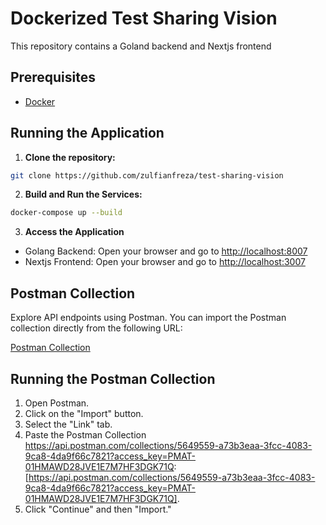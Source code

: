 # Dockerized Test Sharing Vision

This repository contains a Goland backend and Nextjs frontend

## Prerequisites

- [Docker](https://www.docker.com/get-started)

## Running the Application

1. **Clone the repository:**

```bash
git clone https://github.com/zulfianfreza/test-sharing-vision
```

2. **Build and Run the Services:**

```bash
docker-compose up --build
```

3. **Access the Application**

- Golang Backend: Open your browser and go to [http://localhost:8007](http://localhost:8007)
- Nextjs Frontend: Open your browser and go to [http://localhost:3007](http://localhost:3007)

## Postman Collection

Explore API endpoints using Postman. You can import the Postman collection directly from the following URL:

[Postman Collection](https://api.postman.com/collections/5649559-a73b3eaa-3fcc-4083-9ca8-4da9f66c7821?access_key=PMAT-01HMAWD28JVE1E7M7HF3DGK71Q)

## Running the Postman Collection

1. Open Postman.
2. Click on the "Import" button.
3. Select the "Link" tab.
4. Paste the Postman Collection https://api.postman.com/collections/5649559-a73b3eaa-3fcc-4083-9ca8-4da9f66c7821?access_key=PMAT-01HMAWD28JVE1E7M7HF3DGK71Q: [https://api.postman.com/collections/5649559-a73b3eaa-3fcc-4083-9ca8-4da9f66c7821?access_key=PMAT-01HMAWD28JVE1E7M7HF3DGK71Q].
5. Click "Continue" and then "Import."
